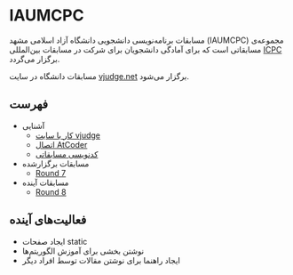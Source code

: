 # IAUMCPC

مسابقات برنامه‌نویسی دانشجویی دانشگاه آزاد اسلامی مشهد (IAUMCPC) مجموعه‌ی مسابقاتی است که برای آمادگی دانشجویان برای شرکت در مسابقات بین‌المللی [ICPC](https://icpc.global/) برگزار می‌گردد.

مسابقات دانشگاه در سایت [vjudge.net](https://vjudge.net/) برگزار می‌شود.

## فهرست

- آشنایی
    - [کار با سایت vjudge](./Introduction/Get%20Started.md)
    - [اتصال AtCoder](./Introduction/AtCoder%20Submit.md)
    - [کدنویسی مسابقاتی](./Introduction/Proper%20Coding.md)
- مسابقات برگزارشده
    - [‏Round 7](./Contests/Round%207/Announcement.md)
- مسابقات آینده
    - [‏Round 8](./Contests/Round%208/Announcement.md)

## فعالیت‌های آینده

- ایجاد صفحات static
- نوشتن بخشی برای آموزش الگوریتم‌ها
- ایجاد راهنما برای نوشتن مقالات توسط افراد دیگر